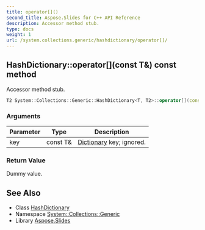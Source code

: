```yaml
---
title: operator[]()
second_title: Aspose.Slides for C++ API Reference
description: Accessor method stub.
type: docs
weight: 1
url: /system.collections.generic/hashdictionary/operator[]/
---
```

## HashDictionary::operator[](const T\&) const method


Accessor method stub.

```cpp
T2 System::Collections::Generic::HashDictionary<T, T2>::operator[](const T &key) const
```


### Arguments

| Parameter | Type | Description |
| --- | --- | --- |
| key | const T\& | [Dictionary](../../dictionary/) key; ignored. |

### Return Value

Dummy value.

## See Also

* Class [HashDictionary](../)
* Namespace [System::Collections::Generic](../../)
* Library [Aspose.Slides](../../../)